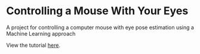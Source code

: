 # Controlling a Mouse With Your Eyes
A project for controlling a computer mouse with eye pose estimation using a Machine Learning approach

View the tutorial [here](https://medium.com/p/f1097e7cf2e9/edit).
